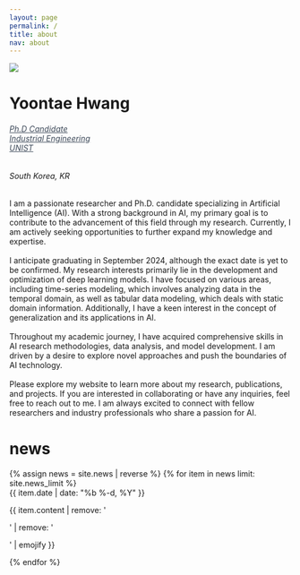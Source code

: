 ```yaml
---
layout: page
permalink: /
title: about
nav: about
---
```


<div class="text-center mt-5">
  <img class="profile-img" src="{{ 'prof_pic.jpg' | prepend: '/assets/img/' | prepend: site.baseurl }}">
</div>

<div class="col mt-4">
  <h1 class="title text-center font-weight-bold">Yoontae Hwang</h1>
  <div class="row mt-3 mb-3">
    <div class="col-sm-6">
      <h6 class="mt-1 text-left text-sm-right" style="font-stretch: ultra-condensed;">
        <a style="color: rgb(60, 72, 88);" href="https://unist-felab.notion.site/Yoontae-Hwang-9b1c43d6b1924d39a7940764fd0420b7" target="_blank">Ph.D Candidate</a><br />
        <a style="color: rgb(60, 72, 88);" href="https://ie.unist.ac.kr/eng/" target="_blank">Industrial Engineering</a><br />
        <a style="color: rgb(60, 72, 88);" href="https://www.unist.ac.kr/" target="_blank">UNIST</a>
      </h6>
    </div>
    <div class="col-sm-6">
      <h6 class="mt-1 text-left text-sm-left" style="font-stretch: ultra-condensed;">
        South Korea, KR
      </h6>
    </div>
  </div>
</div>

<!-- Introduction -->

<div class="col text-justify p-0">
I am a passionate researcher and Ph.D. candidate specializing in Artificial Intelligence (AI). With a strong background in AI, my primary goal is to contribute to the advancement of this field through my research. Currently, I am actively seeking opportunities to further expand my knowledge and expertise.
<br/><br/>
I anticipate graduating in September 2024, although the exact date is yet to be confirmed. My research interests primarily lie in the development and optimization of deep learning models. I have focused on various areas, including time-series modeling, which involves analyzing data in the temporal domain, as well as tabular data modeling, which deals with static domain information. Additionally, I have a keen interest in the concept of generalization and its applications in AI.
<br/><br/>
Throughout my academic journey, I have acquired comprehensive skills in AI research methodologies, data analysis, and model development. I am driven by a desire to explore novel approaches and push the boundaries of AI technology.
<br/><br/>
Please explore my website to learn more about my research, publications, and projects. If you are interested in collaborating or have any inquiries, feel free to reach out to me. I am always excited to connect with fellow researchers and industry professionals who share a passion for AI.

</div>

<!-- News -->
<div class="news mt-3 p-0">
  <h1 class="title mb-4 p-0">news</h1>
  {% assign news = site.news | reverse %}
  {% for item in news limit: site.news_limit %}
    <div class="row p-0">
      <div class="col-sm-2 p-0">
        <span class="badge danger-color-dark font-weight-bold text-uppercase align-middle date ml-3">
          {{ item.date | date: "%b %-d, %Y" }}
        </span>
      </div>
      <div class="col-sm-10 mt-2 mt-sm-0 ml-3 ml-md-0 p-0 font-weight-light text">
        <p>{{ item.content | remove: '<p>' | remove: '</p>' | emojify }}</p>
      </div>
    </div>
  {% endfor %}
</div>
